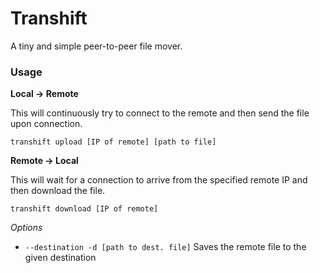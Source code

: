# Transhift

A tiny and simple peer-to-peer file mover.

### Usage

**Local &rightarrow; Remote**

This will continuously try to connect to the remote and then send the file upon connection.

`transhift upload [IP of remote] [path to file]`

**Remote &rightarrow; Local**

This will wait for a connection to arrive from the specified remote IP and then download the file.

`transhift download [IP of remote]`

*Options*

* `--destination -d [path to dest. file]` Saves the remote file to the given destination
